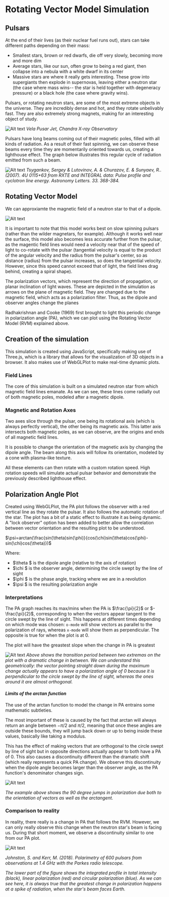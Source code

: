 # Rotating Vector Model Simulation
## Pulsars
At the end of their lives (as their nuclear fuel runs out), stars can take different paths depending on their mass:
* Smallest stars, brown or red dwarfs, die off very slowly, becoming more and more dim
* Average stars, like our sun, often grow to being a red giant, then collapse into a nebula with a white dwarf in its center
* Massive stars are where it really gets interesting. These grow into supergiants then explode in supernovas, leaving either a neutron star (the case where mass wins-- the star is held together with degeneracy pressure) or a black hole (the case where gravity wins).

Pulsars, or rotating neutron stars, are some of the most extreme objects in the universe. They are incredibly dense and hot, and they rotate unbelivably fast. They are also extremely strong magnets, making for an interesting object of study.

![Alt text](image.png)
*Vela Pusar Jet, Chandra X-ray Observatory*

Pulsars have long beams coming out of their magnetic poles, filled with all kinds of radiation. As a result of their fast spinning, we can observe these beams every time they are momentarily oriented towards us, creating a lighthouse effect. The graph below illustrates this regular cycle of radiation emitted from such a beam.

![Alt text](image-1.png)
*Tsygankov, Sergey & Lutovinov, A. & Churazov, E. & Sunyaev, R.. (2007). 4U 0115+63 from RXTE and INTEGRAL data: Pulse profile and cyclotron line energy. Astronomy Letters. 33. 368-384.*
## Rotating Vector Model

We can approxiamte the magnetic field of a neutron star to that of a dipole. 

![Alt text](image-5.png)

It is important to note that this model works best on slow spinning pulsars (rather than the wilder magnetars, for example). Although it works well near the surface, this model also becomes less accurate further from the pulsar, as the magentic field lines would need a velocity near that of the speed of light to co-rotate with the pulsar (tangential velocity is equal to the product of the angular velocity and the radius from the pulsar's center, so as distance (radius) from the pulsar increases, so does the tangential velocity. However, since this speed cannot exceed that of light, the field lines drag behind, creating a spiral shape).

The polarization vectors, which represent the direction of propagation, or planar inclination of light waves. These are depicted in the simulation as arrows on the plane of magnetic field. They are changed due to the magnetic field, which acts as a polarization filter. Thus, as the dipole and observer angles change the planes

Radhakrishnan and Cooke (1969) first brought to light this periodic change in polarization angle (PA), which we can plot using the Rotating Vector Model (RVM) explained above.

## Creation of the simulation
This simulation is created using JavaScript, specifically making use of Three.js, which is a library that allows for the visualization of 3D objects in a browser. It also makes use of WebGLPlot to make real-time dynamic plots.

### Field Lines
The core of this simulation is built on a simulated neutron star from which magnetic field lines emanate. As we can see, these lines come radially out of both magnetic poles, modeled after a magnetic dipole.

### Magnetic and Rotation Axes
Two axes slice through the pulsar, one being its rotational axis (which is always perfectly vertical), the other being its magnetic axis. This latter axis intersects both magnetic poles, as we can observe, are the origins and ends of all magnetic field lines.

It is possible to change the orientation of the magnetic axis by changing the dipole angle. The beam along this axis will follow its orientation, modeled by a cone with plasma-like texture.

All these elements can then rotate with a custom rotation speed. High rotation speeds will simulate actual pulsar behavior and demonstrate the previously described lighthouse effect.

## Polarization Angle Plot
Created using WebGLPlot, the PA plot follows the observer with a red vertical line as they rotate the pulsar. It also follows the automatic rotation of the star. The plot has a bit of a static effect to illustrate it as being dynamic. A "lock observer" option has been added to better allow the correlation between vector orientation and the resulting plot to be understood.

$\psi=arctan(\frac{sin(\theta)sin(\phi)}{cos(\chi)sin(\theta)cos(\phi)-sin(\chi)cos(\theta)})$

Where: 
* $\theta $ is the dipole angle (relative to the axis of rotation)
* $\chi $ is the observer angle, determining the circle swept by the line of sight
* $\phi $ is the phase angle, tracking where we are in a revolution
* $\psi $ is the resulting polarization angle

### Interpretations
The PA graph reaches its max/mins when the PA is $\frac{\pi}{2}$ or $-\frac{\pi}{2}$, corresponding to when the vectors appear tangent to the circle swept by the line of sight. This happens at different times depending on which mode was chosen: `o-mode` will show vectors as parallel to the polarization of rays, whereas `x-mode` will show them as perpendicular. The opposite is true for when the plot is at 0. 

The plot will have the greastest slope when the change in PA is greatest

![Alt text](image-2.png)
*Above shows the transition period between two extremas on the plot with a dramatic change in between. We can understand this geometrically: the vector pointing straight down during the maximum change actually appears to have a polarization angle of 0 because it is perpendicular to the circle swept by the line of sight, whereas the ones around it are almost orthogonal.*

#### *Limits of the arctan function*

The use of the arctan function to model the change in PA entrains some mathematic subtleties. 


The most important of these is caused by the fact that arctan will always return an angle between $-\pi/2$ and $\pi/2$, meaning that once these angles are outside these bounds, they will jump back down or up to being inside these values, basically like taking a modulus. 

This has the effect of making vectors that are orthogonal to the circle swept by line of sight but in opposite directions actually appear to both have a PA of 0. This also causes a discontinuity different than the dramatic shift (which really represents a quick PA change). We observe this discontinuity when the dipole angle becomes larger than the observer angle, as the PA function's denominator changes sign.

![Alt text](image-4.png)

*The example above shows the 90 degree jumps in polarization due both to the orientation of vectors as well as the arctangent.*

### Comparison to reality

In reality, there really is a change in PA that follows the RVM. However, we can only really observe this change when the neutron star's beam is facing us. During that short moment, we observe a discontinuity similar to one from our PA plot.

![Alt text](image-3.png)

*Johnston, S. and Kerr, M. (2018). Polarimetry of 600 pulsars from
observations at 1.4 GHz with the Parkes radio telescope.*

*The lower part of the figure shows the
integrated profile in total intensity (black), linear polarization (red) and circular polarization
(blue). 
As we can see here, it is always true that the greatest change in polarization happens at a spike of radiation, when the star's beam faces Earth.*